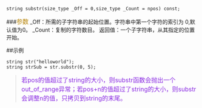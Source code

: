 ```
string substr(size_type _Off = 0,size_type _Count = npos) const;
```

###<font size=3 color=#B8860B>参数</font>
_Off：所需的子字符串的起始位置。字符串中第一个字符的索引为 0,默认值为0。
_Count：复制的字符数目。
返回值：一个子字符串，从其指定的位置开始。

##示例
```
string str("helloworld");
string strSub = str.substr(0, 5);
```
><font size=3 color=#8A2BE2>若pos的值超过了string的大小，则substr函数会抛出一个out_of_range异常；若pos+n的值超过了string的大小，则substr会调整n的值，只拷贝到string的末尾。</font>
